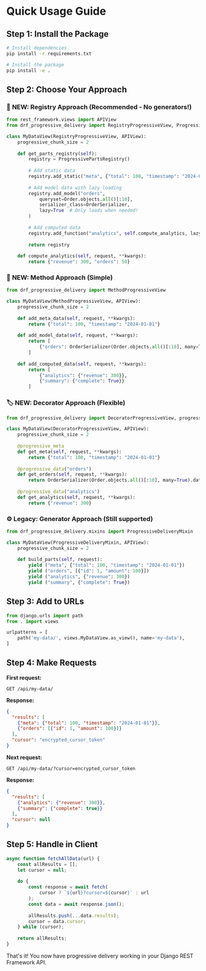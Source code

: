 # Quick Usage Guide

## Step 1: Install the Package

```bash
# Install dependencies
pip install -r requirements.txt

# Install the package
pip install -e .
```

## Step 2: Choose Your Approach

### 🚀 **NEW: Registry Approach** (Recommended - No generators!)

```python
from rest_framework.views import APIView
from drf_progressive_delivery import RegistryProgressiveView, ProgressivePartsRegistry

class MyDataView(RegistryProgressiveView, APIView):
    progressive_chunk_size = 2
    
    def get_parts_registry(self):
        registry = ProgressivePartsRegistry()
        
        # Add static data
        registry.add_static("meta", {"total": 100, "timestamp": "2024-01-01"})
        
        # Add model data with lazy loading
        registry.add_model("orders", 
            queryset=Order.objects.all()[:10], 
            serializer_class=OrderSerializer,
            lazy=True  # Only loads when needed!
        )
        
        # Add computed data
        registry.add_function("analytics", self.compute_analytics, lazy=True)
        
        return registry
    
    def compute_analytics(self, request, **kwargs):
        return {"revenue": 300, "orders": 50}
```

### 📝 **NEW: Method Approach** (Simple)

```python
from drf_progressive_delivery import MethodProgressiveView

class MyDataView(MethodProgressiveView, APIView):
    progressive_chunk_size = 2
    
    def add_meta_data(self, request, **kwargs):
        return {"total": 100, "timestamp": "2024-01-01"}
    
    def add_model_data(self, request, **kwargs):
        return [
            {"orders": OrderSerializer(Order.objects.all()[:10], many=True).data}
        ]
    
    def add_computed_data(self, request, **kwargs):
        return [
            {"analytics": {"revenue": 300}},
            {"summary": {"complete": True}}
        ]
```

### 🏷️ **NEW: Decorator Approach** (Flexible)

```python
from drf_progressive_delivery import DecoratorProgressiveView, progressive_meta, progressive_data

class MyDataView(DecoratorProgressiveView, APIView):
    progressive_chunk_size = 2
    
    @progressive_meta
    def get_meta(self, request, **kwargs):
        return {"total": 100, "timestamp": "2024-01-01"}
    
    @progressive_data("orders")
    def get_orders(self, request, **kwargs):
        return OrderSerializer(Order.objects.all()[:10], many=True).data
    
    @progressive_data("analytics")
    def get_analytics(self, request, **kwargs):
        return {"revenue": 300}
```

### ⚙️ **Legacy: Generator Approach** (Still supported)

```python
from drf_progressive_delivery.mixins import ProgressiveDeliveryMixin

class MyDataView(ProgressiveDeliveryMixin, APIView):
    progressive_chunk_size = 2
    
    def build_parts(self, request):
        yield ("meta", {"total": 100, "timestamp": "2024-01-01"})
        yield ("orders", [{"id": 1, "amount": 100}])
        yield ("analytics", {"revenue": 300})
        yield ("summary", {"complete": True})
```

## Step 3: Add to URLs

```python
from django.urls import path
from . import views

urlpatterns = [
    path('my-data/', views.MyDataView.as_view(), name='my-data'),
]
```

## Step 4: Make Requests

**First request:**
```http
GET /api/my-data/
```

**Response:**
```json
{
  "results": [
    {"meta": {"total": 100, "timestamp": "2024-01-01"}},
    {"orders": [{"id": 1, "amount": 100}]}
  ],
  "cursor": "encrypted_cursor_token"
}
```

**Next request:**
```http
GET /api/my-data/?cursor=encrypted_cursor_token
```

**Response:**
```json
{
  "results": [
    {"analytics": {"revenue": 300}},
    {"summary": {"complete": true}}
  ],
  "cursor": null
}
```

## Step 5: Handle in Client

```javascript
async function fetchAllData(url) {
    const allResults = [];
    let cursor = null;
    
    do {
        const response = await fetch(
            cursor ? `${url}?cursor=${cursor}` : url
        );
        const data = await response.json();
        
        allResults.push(...data.results);
        cursor = data.cursor;
    } while (cursor);
    
    return allResults;
}
```

That's it! You now have progressive delivery working in your Django REST Framework API. 